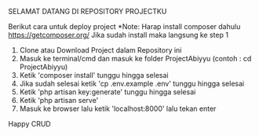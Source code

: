 SELAMAT DATANG DI REPOSITORY PROJECTKU

Berikut cara untuk deploy project
*Note: Harap install composer dahulu https://getcomposer.org/
Jika sudah install maka langsung ke step 1

1. Clone atau Download Project dalam Repository ini
2. Masuk ke terminal/cmd dan masuk ke folder ProjectAbiyyu (contoh : cd ProjectAbiyyu)
3. Ketik 'composer install' tunggu hingga selesai
4. Jika sudah selesai ketik 'cp .env.example .env' tunggu hingga selesai
5. Ketik 'php artisan key:generate' tunggu hingga selesai
6. Ketik 'php artisan serve'
7. Masuk ke browser lalu ketik 'localhost:8000' lalu tekan enter

Happy CRUD
